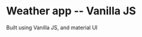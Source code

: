 <h1>Weather app -- Vanilla JS</h1>
<p>Built using Vanilla JS, and material UI</p>

<!-- <img src="https://github.com/RobbieProkop/weather_app/blob/master/screen_shot_1.png" />
<img src="https://github.com/RobbieProkop/weather_app/blob/master/screen_shot_2.png" /> -->

